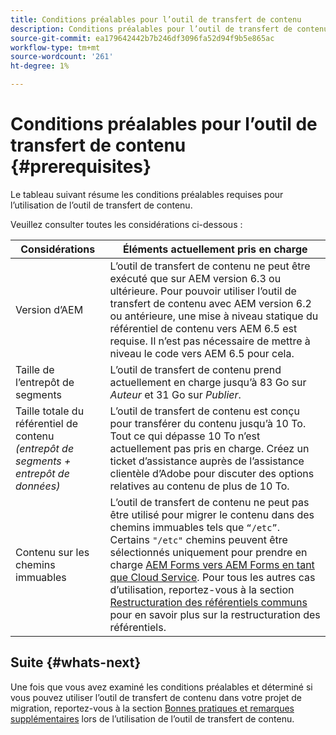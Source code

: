 ```yaml
---
title: Conditions préalables pour l’outil de transfert de contenu
description: Conditions préalables pour l’outil de transfert de contenu
source-git-commit: ea179642442b7b246df3096fa52d94f9b5e865ac
workflow-type: tm+mt
source-wordcount: '261'
ht-degree: 1%

---
```


# Conditions préalables pour l’outil de transfert de contenu {#prerequisites}

Le tableau suivant résume les conditions préalables requises pour l’utilisation de l’outil de transfert de contenu.

Veuillez consulter toutes les considérations ci-dessous :

| Considérations | Éléments actuellement pris en charge |
|--- |--- |
| Version d’AEM | L’outil de transfert de contenu ne peut être exécuté que sur AEM version 6.3 ou ultérieure. Pour pouvoir utiliser l’outil de transfert de contenu avec AEM version 6.2 ou antérieure, une mise à niveau statique du référentiel de contenu vers AEM 6.5 est requise. Il n’est pas nécessaire de mettre à niveau le code vers AEM 6.5 pour cela. |
| Taille de l’entrepôt de segments | L’outil de transfert de contenu prend actuellement en charge jusqu’à 83 Go sur *Auteur* et 31 Go sur *Publier*. |
| Taille totale du référentiel de contenu <br>*(entrepôt de segments + entrepôt de données)* | L’outil de transfert de contenu est conçu pour transférer du contenu jusqu’à 10 To. Tout ce qui dépasse 10 To n’est actuellement pas pris en charge. Créez un ticket d’assistance auprès de l’assistance clientèle d’Adobe pour discuter des options relatives au contenu de plus de 10 To. |
| Contenu sur les chemins immuables | L’outil de transfert de contenu ne peut pas être utilisé pour migrer le contenu dans des chemins immuables tels que `“/etc”`. Certains `"/etc"` chemins peuvent être sélectionnés uniquement pour prendre en charge [AEM Forms vers AEM Forms en tant que Cloud Service](https://experienceleague.adobe.com/docs/experience-manager-forms-cloud-service/forms/migrate-to-forms-as-a-cloud-service.html?lang=en#paths-of-various-aem-forms-specific-assets). Pour tous les autres cas d’utilisation, reportez-vous à la section [Restructuration des référentiels communs](https://experienceleague.adobe.com/docs/experience-manager-64/deploying/restructuring/all-repository-restructuring-in-aem-6-4.html?lang=en#restructuring) pour en savoir plus sur la restructuration des référentiels. |

## Suite {#whats-next}

Une fois que vous avez examiné les conditions préalables et déterminé si vous pouvez utiliser l’outil de transfert de contenu dans votre projet de migration, reportez-vous à la section [Bonnes pratiques et remarques supplémentaires](/help/move-to-cloud-service/content-transfer-tool/using-content-transfer-tool.md) lors de l’utilisation de l’outil de transfert de contenu.
